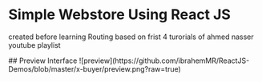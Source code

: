 # Simple Webstore Using React JS
<p>created before learning Routing based on frist 4 turorials of ahmed nasser youtube playlist</p>
## Preview Interface
![preview](https://github.com/ibrahemMR/ReactJS-Demos/blob/master/x-buyer/preview.png?raw=true)